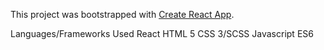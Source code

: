 This project was bootstrapped with [Create React App](https://github.com/facebook/create-react-app).

Languages/Frameworks Used
React
HTML 5
CSS 3/SCSS
Javascript ES6